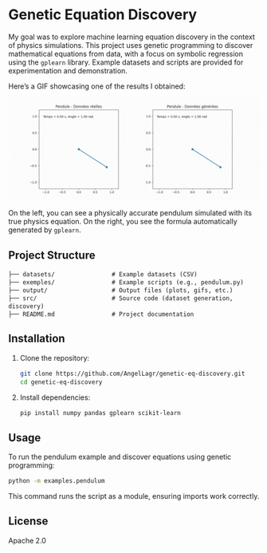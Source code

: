 # Genetic Equation Discovery

My goal was to explore machine learning equation discovery in the context of physics simulations.
This project uses genetic programming to discover mathematical equations from data, with a focus on symbolic regression using the `gplearn` library. Example datasets and scripts are provided for experimentation and demonstration.

Here’s a GIF showcasing one of the results I obtained:

![Example](example.gif)

On the left, you can see a physically accurate pendulum simulated with its true physics equation. On the right, you see the formula automatically generated by `gplearn`.

## Project Structure

```
├── datasets/                # Example datasets (CSV)
├── exemples/                # Example scripts (e.g., pendulum.py)
├── output/                  # Output files (plots, gifs, etc.)
├── src/                     # Source code (dataset generation, discovery)
├── README.md                # Project documentation
```

## Installation

1. Clone the repository:
   ```bash
   git clone https://github.com/AngelLagr/genetic-eq-discovery.git
   cd genetic-eq-discovery
   ```
2. Install dependencies: 
   ```bash
   pip install numpy pandas gplearn scikit-learn
   ```

## Usage

To run the pendulum example and discover equations using genetic programming:

```bash
python -m examples.pendulum
```

This command runs the script as a module, ensuring imports work correctly.

## License

Apache 2.0
